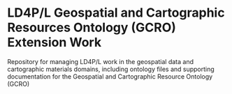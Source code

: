 # LD4P/L Geospatial and Cartographic Resources Ontology (GCRO) Extension Work

Repository for managing LD4P/L work in the geospatial data and cartographic materials domains, including ontology files and supporting documentation for the Geospatial and Cartographic Resource Ontology (GCRO)

